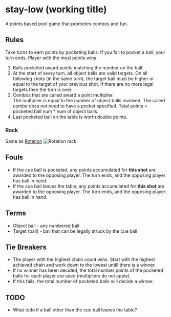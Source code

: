 # stay-low (working title)
A points based pool game that promotes combos and fun.

## Rules

Take turns to earn points by pocketing balls. 
If you fail to pocket a ball, your turn ends.
Player with the most points wins.

  1. Balls pocketed award points matching the number on the ball.
  2. At the start of every turn, all object balls are valid targets. 
     On all following shots (in the same turn), the target ball must be higher or equal to the target of your previous shot.
     If there are no more legal targets then the turn is over.
  3. Combos that are called award a point multiplier.   
     The multiplier is equal to the number of object balls involved. 
     The called combo does not need to have a pocket specified.
     Total points = pocketed ball num * num of object balls.
  4. Last pocketed ball on the table is worth double points.

### Rack
  
  Same as [Rotation](https://en.wikipedia.org/wiki/Rotation_(pool))
  ![Rotation rack](https://upload.wikimedia.org/wikipedia/commons/f/f1/Rotation_rack.jpg)

## Fouls

  * If the cue ball is pocketed, any points accumulated for **this shot** are awarded to the opposing player.
    The turn ends, and the opposing player has ball in hand.
  * If the cue ball leaves the table, any points accumulated for **this shot** are awarded to the opposing player.
    The turn ends, and the opposing player has ball in hand.

## Terms

  * Object ball - any numbered ball
  * Target (ball) - ball that can be legally struck by the cue ball

## Tie Breakers

  * The player with the highest chain count wins. Start with the highest achieved chain and work down to the lowest untill there is a winner.
  * If no winner has been decided, the total number points of the pocketed balls for each player are used (multipliers do not apply).
  * If this fails, the total number of pocketed balls will decide a winner.

## TODO

  * What todo if a ball other than the cue ball leaves the table?
